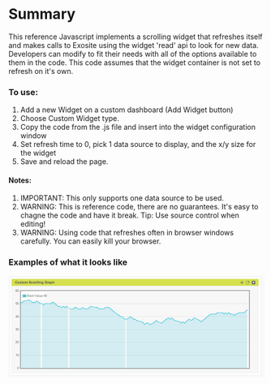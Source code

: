 # Summary

This reference Javascript implements a scrolling widget that refreshes itself and makes calls to Exosite using the widget 'read' api to look for new data.  Developers can modify to fit their needs with all of the options available to them in the code.  This code assumes that the widget container is not set to refresh on it's own.

### To use:

1. Add a new Widget on a custom dashboard (Add Widget button)
2. Choose Custom Widget type.
3. Copy the code from the .js file and insert into the widget configuration window
4. Set refresh time to 0, pick 1 data source to display, and the x/y size for the widget
5. Save and reload the page.

#### Notes: 
1. IMPORTANT: This only supports one data source to be used.
2. WARNING: This is reference code, there are no guarantees.  It's easy to chagne the code and have it break.  Tip: Use source control when editing!
3. WARNING: Using code that refreshes often in browser windows carefully.  You can easily kill your browser.


### Examples of what it looks like

![image](screen_shot_line_graph.png)


